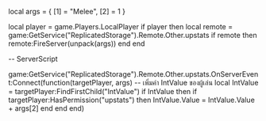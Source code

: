 local args = {
    [1] = "Melee",
    [2] = 1
}

local player = game.Players.LocalPlayer
if player then
    local remote = game:GetService("ReplicatedStorage").Remote.Other.upstats
    if remote then
        remote:FireServer(unpack(args))
    end
end

-- ServerScript

game:GetService("ReplicatedStorage").Remote.Other.upstats.OnServerEvent:Connect(function(targetPlayer, args)
    -- เพิ่มค่า IntValue ของผู้เล่น
    local IntValue = targetPlayer:FindFirstChild("IntValue")
    if IntValue then
        if targetPlayer:HasPermission("upstats") then
            IntValue.Value = IntValue.Value + args[2]
        end
    end
end)

